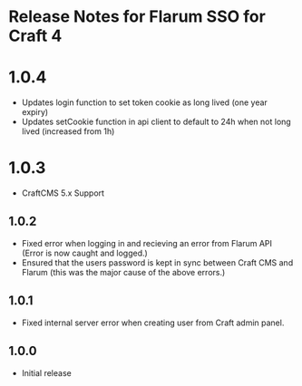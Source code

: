 # Release Notes for Flarum SSO for Craft 4

# 1.0.4
- Updates login function to set token cookie as long lived (one year expiry)
- Updates setCookie function in api client to default to 24h when not long lived (increased from 1h)

# 1.0.3
- CraftCMS 5.x Support

## 1.0.2
- Fixed error when logging in and recieving an error from Flarum API (Error is now caught and logged.)
- Ensured that the users password is kept in sync between Craft CMS and Flarum (this was the major cause of the above errors.)

## 1.0.1
- Fixed internal server error when creating user from Craft admin panel.

## 1.0.0
- Initial release
